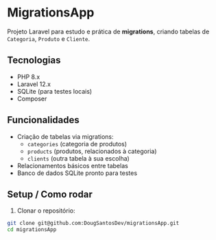 # MigrationsApp

Projeto Laravel para estudo e prática de **migrations**, criando tabelas de `Categoria`, `Produto` e `Cliente`.

## Tecnologias

- PHP 8.x
- Laravel 12.x
- SQLite (para testes locais)
- Composer

## Funcionalidades

- Criação de tabelas via migrations:
  - `categories` (categoria de produtos)
  - `products` (produtos, relacionados à categoria)
  - `clients` (outra tabela à sua escolha)
- Relacionamentos básicos entre tabelas
- Banco de dados SQLite pronto para testes

## Setup / Como rodar

1. Clonar o repositório:
```bash
git clone git@github.com:DougSantosDev/migrationsApp.git
cd migrationsApp
